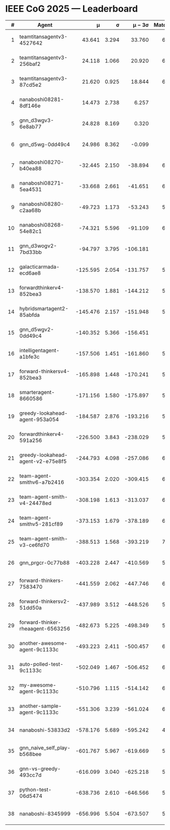 # IEEE CoG 2025 — Leaderboard

| # | Agent | μ | σ | μ − 3σ | Matches | Updated |
|---:|---|---:|---:|---:|---:|---|
| 1 | teamtitansagentv3-4527642 | 43.641 | 3.294 | 33.760 | 6716 | 2025-08-30 08:05 |
| 2 | teamtitansagentv3-256baf2 | 24.118 | 1.066 | 20.920 | 6496 | 2025-08-30 08:05 |
| 3 | teamtitansagentv3-87cd5e2 | 21.620 | 0.925 | 18.844 | 6000 | 2025-08-30 08:05 |
| 4 | nanaboshi08281-8df146e | 14.473 | 2.738 | 6.257 | 276 | 2025-08-30 08:05 |
| 5 | gnn_d3wgv3-6e8ab77 | 24.828 | 8.169 | 0.320 | 138 | 2025-08-30 08:05 |
| 6 | gnn_d5wg-0dd49c4 | 24.986 | 8.362 | -0.099 | 120 | 2025-08-30 08:05 |
| 7 | nanaboshi08270-b40ea88 | -32.445 | 2.150 | -38.894 | 6520 | 2025-08-30 08:05 |
| 8 | nanaboshi08271-5ea4531 | -33.668 | 2.661 | -41.651 | 6618 | 2025-08-30 08:05 |
| 9 | nanaboshi08280-c2aa68b | -49.723 | 1.173 | -53.243 | 5898 | 2025-08-30 08:05 |
| 10 | nanaboshi08268-54e82c1 | -74.321 | 5.596 | -91.109 | 6140 | 2025-08-30 08:05 |
| 11 | gnn_d3wogv2-7bd33bb | -94.797 | 3.795 | -106.181 | 274 | 2025-08-30 08:05 |
| 12 | galacticarmada-ecd6ae8 | -125.595 | 2.054 | -131.757 | 5960 | 2025-08-30 08:05 |
| 13 | forwardthinkerv4-852bea3 | -138.570 | 1.881 | -144.212 | 5252 | 2025-08-30 08:05 |
| 14 | hybridsmartagent2-85abfda | -145.476 | 2.157 | -151.948 | 5568 | 2025-08-30 08:05 |
| 15 | gnn_d5wgv2-0dd49c4 | -140.352 | 5.366 | -156.451 | 226 | 2025-08-30 08:05 |
| 16 | intelligentagent-a1bfe3c | -157.506 | 1.451 | -161.860 | 5593 | 2025-08-30 08:05 |
| 17 | forward-thinkersv4-852bea3 | -165.898 | 1.448 | -170.241 | 5065 | 2025-08-30 08:05 |
| 18 | smarteragent-8660586 | -171.156 | 1.580 | -175.897 | 5176 | 2025-08-30 08:05 |
| 19 | greedy-lookahead-agent-953a054 | -184.587 | 2.876 | -193.216 | 5948 | 2025-08-30 08:05 |
| 20 | forwardthinkerv4-591a256 | -226.500 | 3.843 | -238.029 | 5282 | 2025-08-30 08:05 |
| 21 | greedy-lookahead-agent-v2-e75e8f5 | -244.793 | 4.098 | -257.086 | 6380 | 2025-08-30 08:05 |
| 22 | team-agent-smithv6-a7b2416 | -303.354 | 2.020 | -309.415 | 6720 | 2025-08-30 08:05 |
| 23 | team-agent-smith-v4-24478ed | -308.198 | 1.613 | -313.037 | 6218 | 2025-08-30 08:05 |
| 24 | team-agent-smithv5-281cf89 | -373.153 | 1.679 | -378.189 | 6900 | 2025-08-30 08:05 |
| 25 | team-agent-smith-v3-ce6fd70 | -388.513 | 1.568 | -393.219 | 7298 | 2025-08-30 08:05 |
| 26 | gnn_prgcr-0c77b88 | -403.228 | 2.447 | -410.569 | 5970 | 2025-08-30 08:05 |
| 27 | forward-thinkers-7583470 | -441.559 | 2.062 | -447.746 | 6560 | 2025-08-30 08:05 |
| 28 | forward-thinkersv2-51dd50a | -437.989 | 3.512 | -448.526 | 5908 | 2025-08-30 08:05 |
| 29 | forward-thinker-rheaagent-6563256 | -482.673 | 5.225 | -498.349 | 5548 | 2025-08-30 08:05 |
| 30 | another-awesome-agent-9c1133c | -493.223 | 2.411 | -500.457 | 6200 | 2025-08-30 08:05 |
| 31 | auto-polled-test-9c1133c | -502.049 | 1.467 | -506.452 | 6360 | 2025-08-30 08:05 |
| 32 | my-awesome-agent-9c1133c | -510.796 | 1.115 | -514.142 | 6500 | 2025-08-30 08:05 |
| 33 | another-sample-agent-9c1133c | -551.306 | 3.239 | -561.024 | 6640 | 2025-08-30 08:05 |
| 34 | nanaboshi-53833d2 | -578.176 | 5.689 | -595.242 | 4860 | 2025-08-30 08:05 |
| 35 | gnn_naive_self_play-b568bee | -601.767 | 5.967 | -619.669 | 5360 | 2025-08-30 08:05 |
| 36 | gnn-vs-greedy-493cc7d | -616.099 | 3.040 | -625.218 | 5120 | 2025-08-30 08:05 |
| 37 | python-test-06d5474 | -638.736 | 2.610 | -646.566 | 5360 | 2025-08-30 08:05 |
| 38 | nanaboshi-8345999 | -656.996 | 5.504 | -673.507 | 5530 | 2025-08-30 08:05 |
